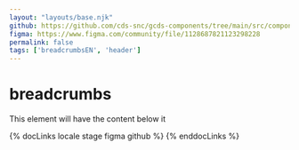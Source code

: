 ```yaml
---
layout: "layouts/base.njk"
github: https://github.com/cds-snc/gcds-components/tree/main/src/components/gcds-breadcrumbs
figma: https://www.figma.com/community/file/1128687821123298228
permalink: false
tags: ['breadcrumbsEN', 'header']
---
```


# breadcrumbs

This element will have the content below it

{% docLinks locale stage figma github %}
{% enddocLinks %}
